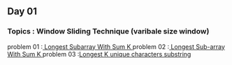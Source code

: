 ## Day 01
### Topics : Window Sliding Technique (varibale size window)

problem 01 :[ Longest Subarray With Sum K ](https://www.codingninjas.com/codestudio/problems/longest-subarray-with-sum-k_6682399?utm_source=youtube&utm_medium=affiliate&utm_campaign=striver_Arrayproblems)
problem 02 :[ Longest Sub-array With Sum K ](https://practice.geeksforgeeks.org/problems/longest-sub-array-with-sum-k0809/1)
problem 03 :[Longest K unique characters substring](https://practice.geeksforgeeks.org/problems/longest-k-unique-characters-substring0853/1)


